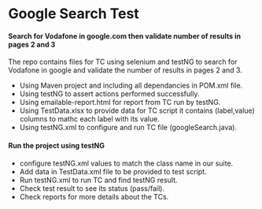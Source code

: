 # Google Search Test

#### Search for Vodafone in google.com then validate number of results in pages 2 and 3 

The repo contains files for TC using selenium and testNG to search for Vodafone in google and validate the number of results in pages 2 and 3.

* Using Maven project and including all dependancies in POM.xml file.
* Using testNG to assert actions performed successfully.
* Using emailable-report.html for report from TC run by testNG.
* Using TestData.xlsx to provide data for TC script it contains (label,value) columns to mathc each label with its value.
* Using testNG.xml to configure and run TC file (googleSearch.java).

#### Run the project using testNG

- configure testNG.xml values to match the class name in our suite.
- Add data in TestData.xml file to be provided to test script.
- Run testNG.xml to run TC and find testNG result.
- Check test result to see its status (pass/fail).
- Check reports for more details about the TCs.
